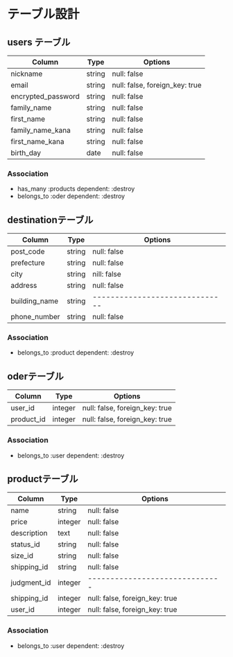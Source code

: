 # テーブル設計

## users テーブル

| Column             | Type   | Options                       |
| ------------------ | ------ | ----------------------------- |
| nickname           | string | null: false                   |
| email              | string | null: false, foreign_key: true|
| encrypted_password | string | null: false                   |
| family_name        | string | null: false                   |
| first_name         | string | null: false                   |
| family_name_kana   | string | null: false                   |
| first_name_kana    | string | null: false                   |
| birth_day          | date   | null: false                   |

### Association
- has_many :products dependent: :destroy
- belongs_to :oder dependent: :destroy

## destinationテーブル

| Column           | Type    | Options                        |
| ---------------- | ------- | ------------------------------ |
| post_code        | string  | null: false                    |
| prefecture       |string   |null: false                     |
| city             |string   | nill: false                    |
| address          | string  | null: false                    |
| building_name    | string  | ------------------------------ |
| phone_number     | string  | null: false                    |

### Association
- belongs_to :product dependent: :destroy

## oderテーブル

| Column      | Type    | Options                        |
| ----------- | ------- | ------------------------------ |
| user_id     | integer | null: false, foreign_key: true |
| product_id  | integer | null: false, foreign_key: true |

### Association
- belongs_to :user dependent: :destroy


## productテーブル

| Column        | Type    | Options                        |
| ------------- | ------- | ------------------------------ |
| name          | string  | null: false                    |
| price         | integer | null: false                    |
| description   | text    | null: false                    |
| status_id     | string  | null: false                    |
| size_id       | string  | null: false                    |
| shipping_id   |	string  |	null: false                    |
| judgment_id   | integer | ------------------------------ |
| shipping_id   |	integer |	null: false, foreign_key: true |
| user_id       |	integer	| null: false, foreign_key: true |

### Association
- belongs_to :user dependent: :destroy
